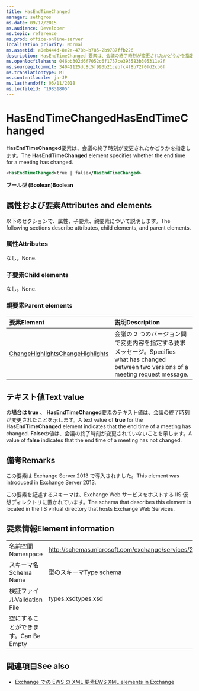 ```yaml
---
title: HasEndTimeChanged
manager: sethgros
ms.date: 09/17/2015
ms.audience: Developer
ms.topic: reference
ms.prod: office-online-server
localization_priority: Normal
ms.assetid: a0eb444d-8e2e-478b-b785-2b9787ffb226
description: HasEndTimeChanged 要素は、会議の終了時刻が変更されたかどうかを指定します。
ms.openlocfilehash: 046bb302d6f7052c6f1757ce393583b305311e2f
ms.sourcegitcommit: 34041125dc8c5f993b21cebfc4f8b72f0fd2cb6f
ms.translationtype: MT
ms.contentlocale: ja-JP
ms.lasthandoff: 06/11/2018
ms.locfileid: "19831805"
---
```

# <a name="hasendtimechanged"></a><span data-ttu-id="79c6b-103">HasEndTimeChanged</span><span class="sxs-lookup"><span data-stu-id="79c6b-103">HasEndTimeChanged</span></span>

<span data-ttu-id="79c6b-104">**HasEndTimeChanged**要素は、会議の終了時刻が変更されたかどうかを指定します。</span><span class="sxs-lookup"><span data-stu-id="79c6b-104">The **HasEndTimeChanged** element specifies whether the end time for a meeting has changed.</span></span> 
  
```XML
<HasEndTimeChanged>true | false</HasEndTimeChanged>
```

 <span data-ttu-id="79c6b-105">**ブール型 (Boolean)**</span><span class="sxs-lookup"><span data-stu-id="79c6b-105">**Boolean**</span></span>
## <a name="attributes-and-elements"></a><span data-ttu-id="79c6b-106">属性および要素</span><span class="sxs-lookup"><span data-stu-id="79c6b-106">Attributes and elements</span></span>

<span data-ttu-id="79c6b-107">以下のセクションで、属性、子要素、親要素について説明します。</span><span class="sxs-lookup"><span data-stu-id="79c6b-107">The following sections describe attributes, child elements, and parent elements.</span></span>
  
### <a name="attributes"></a><span data-ttu-id="79c6b-108">属性</span><span class="sxs-lookup"><span data-stu-id="79c6b-108">Attributes</span></span>

<span data-ttu-id="79c6b-109">なし。</span><span class="sxs-lookup"><span data-stu-id="79c6b-109">None.</span></span>
  
### <a name="child-elements"></a><span data-ttu-id="79c6b-110">子要素</span><span class="sxs-lookup"><span data-stu-id="79c6b-110">Child elements</span></span>

<span data-ttu-id="79c6b-111">なし。</span><span class="sxs-lookup"><span data-stu-id="79c6b-111">None.</span></span>
  
### <a name="parent-elements"></a><span data-ttu-id="79c6b-112">親要素</span><span class="sxs-lookup"><span data-stu-id="79c6b-112">Parent elements</span></span>

|<span data-ttu-id="79c6b-113">**要素**</span><span class="sxs-lookup"><span data-stu-id="79c6b-113">**Element**</span></span>|<span data-ttu-id="79c6b-114">**説明**</span><span class="sxs-lookup"><span data-stu-id="79c6b-114">**Description**</span></span>|
|:-----|:-----|
|[<span data-ttu-id="79c6b-115">ChangeHighlights</span><span class="sxs-lookup"><span data-stu-id="79c6b-115">ChangeHighlights</span></span>](changehighlights.md) <br/> |<span data-ttu-id="79c6b-116">会議の 2 つのバージョン間で変更内容を指定する要求メッセージ。</span><span class="sxs-lookup"><span data-stu-id="79c6b-116">Specifies what has changed between two versions of a meeting request message.</span></span>  <br/> |
   
## <a name="text-value"></a><span data-ttu-id="79c6b-117">テキスト値</span><span class="sxs-lookup"><span data-stu-id="79c6b-117">Text value</span></span>

<span data-ttu-id="79c6b-118">の**場合は true** 、 **HasEndTimeChanged**要素のテキスト値は、会議の終了時刻が変更されたことを示します。</span><span class="sxs-lookup"><span data-stu-id="79c6b-118">A text value of **true** for the **HasEndTimeChanged** element indicates that the end time of a meeting has changed.</span></span> <span data-ttu-id="79c6b-119">**False**の値は、会議の終了時刻が変更されていないことを示します。</span><span class="sxs-lookup"><span data-stu-id="79c6b-119">A value of **false** indicates that the end time of a meeting has not changed.</span></span> 
  
## <a name="remarks"></a><span data-ttu-id="79c6b-120">備考</span><span class="sxs-lookup"><span data-stu-id="79c6b-120">Remarks</span></span>

<span data-ttu-id="79c6b-121">この要素は Exchange Server 2013 で導入されました。</span><span class="sxs-lookup"><span data-stu-id="79c6b-121">This element was introduced in Exchange Server 2013.</span></span>
  
<span data-ttu-id="79c6b-122">この要素を記述するスキーマは、Exchange Web サービスをホストする IIS 仮想ディレクトリに置かれています。</span><span class="sxs-lookup"><span data-stu-id="79c6b-122">The schema that describes this element is located in the IIS virtual directory that hosts Exchange Web Services.</span></span>
  
## <a name="element-information"></a><span data-ttu-id="79c6b-123">要素情報</span><span class="sxs-lookup"><span data-stu-id="79c6b-123">Element information</span></span>

|||
|:-----|:-----|
|<span data-ttu-id="79c6b-124">名前空間</span><span class="sxs-lookup"><span data-stu-id="79c6b-124">Namespace</span></span>  <br/> |http://schemas.microsoft.com/exchange/services/2006/types  <br/> |
|<span data-ttu-id="79c6b-125">スキーマ名</span><span class="sxs-lookup"><span data-stu-id="79c6b-125">Schema Name</span></span>  <br/> |<span data-ttu-id="79c6b-126">型のスキーマ</span><span class="sxs-lookup"><span data-stu-id="79c6b-126">Type schema</span></span>  <br/> |
|<span data-ttu-id="79c6b-127">検証ファイル</span><span class="sxs-lookup"><span data-stu-id="79c6b-127">Validation File</span></span>  <br/> |<span data-ttu-id="79c6b-128">types.xsd</span><span class="sxs-lookup"><span data-stu-id="79c6b-128">types.xsd</span></span>  <br/> |
|<span data-ttu-id="79c6b-129">空にすることができます。</span><span class="sxs-lookup"><span data-stu-id="79c6b-129">Can Be Empty</span></span>  <br/> ||
   
## <a name="see-also"></a><span data-ttu-id="79c6b-130">関連項目</span><span class="sxs-lookup"><span data-stu-id="79c6b-130">See also</span></span>



- [<span data-ttu-id="79c6b-131">Exchange での EWS の XML 要素</span><span class="sxs-lookup"><span data-stu-id="79c6b-131">EWS XML elements in Exchange</span></span>](ews-xml-elements-in-exchange.md)

